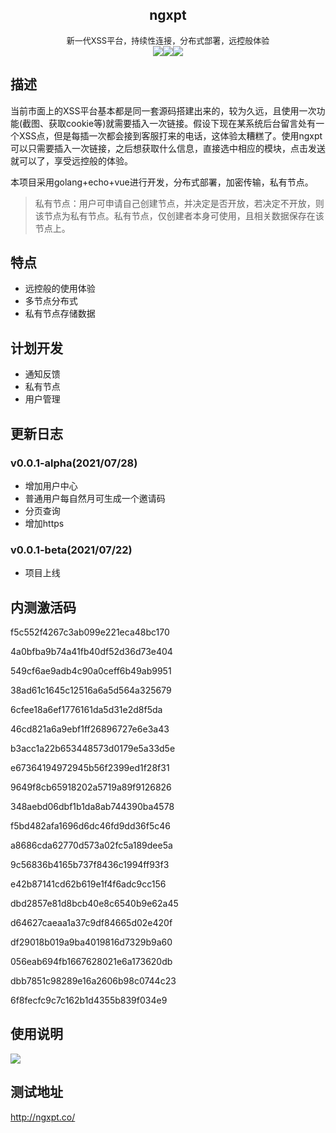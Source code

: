 <center><h2>ngxpt</h2></center>

<center><font size=2>新一代XSS平台，持续性连接，分布式部署，远控般体验</font></center>

<center><div style="float"><img src="https://img.shields.io/github/stars/Zer0ne-Sec/ngxpt?style=social"><img src="https://img.shields.io/github/forks/Zer0ne-Sec/ngxpt?style=social"><img src="https://img.shields.io/github/sponsors/Zer0ne-Sec"></div></center>

## 描述

当前市面上的XSS平台基本都是同一套源码搭建出来的，较为久远，且使用一次功能(截图、获取cookie等)就需要插入一次链接。假设下现在某系统后台留言处有一个XSS点，但是每插一次都会接到客服打来的电话，这体验太糟糕了。使用ngxpt可以只需要插入一次链接，之后想获取什么信息，直接选中相应的模块，点击发送就可以了，享受远控般的体验。

本项目采用golang+echo+vue进行开发，分布式部署，加密传输，私有节点。

> 私有节点：用户可申请自己创建节点，并决定是否开放，若决定不开放，则该节点为私有节点。私有节点，仅创建者本身可使用，且相关数据保存在该节点上。

## 特点

- 远控般的使用体验
- 多节点分布式
- 私有节点存储数据

## 计划开发

- 通知反馈
- 私有节点
- 用户管理



## 更新日志
### v0.0.1-alpha(2021/07/28)
- 增加用户中心
- 普通用户每自然月可生成一个邀请码
- 分页查询
- 增加https

### v0.0.1-beta(2021/07/22)

- 项目上线



## 内测激活码

f5c552f4267c3ab099e221eca48bc170

4a0bfba9b74a41fb40df52d36d73e404

549cf6ae9adb4c90a0ceff6b49ab9951

38ad61c1645c12516a6a5d564a325679

6cfee18a6ef1776161da5d31e2d8f5da

46cd821a6a9ebf1ff26896727e6e3a43

b3acc1a22b653448573d0179e5a33d5e

e67364194972945b56f2399ed1f28f31

9649f8cb65918202a5719a89f9126826

348aebd06dbf1b1da8ab744390ba4578

f5bd482afa1696d6dc46fd9dd36f5c46

a8686cda62770d573a02fc5a189dee5a

9c56836b4165b737f8436c1994ff93f3

e42b87141cd62b619e1f4f6adc9cc156

dbd2857e81d8bcb40e8c6540b9e62a45

d64627caeaa1a37c9df84665d02e420f

df29018b019a9ba4019816d7329b9a60

056eab694fb1667628021e6a173620db

dbb7851c98289e16a2606b98c0744c23

6f8fecfc9c7c162b1d4355b839f034e9

## 使用说明
![](https://github.com/Zer0ne-Sec/ngxpt/blob/master/demo.gif)

## 测试地址
http://ngxpt.co/
